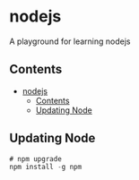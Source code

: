 # nodejs

A playground for learning nodejs

## Contents

- [nodejs](#nodejs)
  - [Contents](#contents)
  - [Updating Node](#updating-node)

## Updating Node

```js
# npm upgrade
npm install -g npm
```